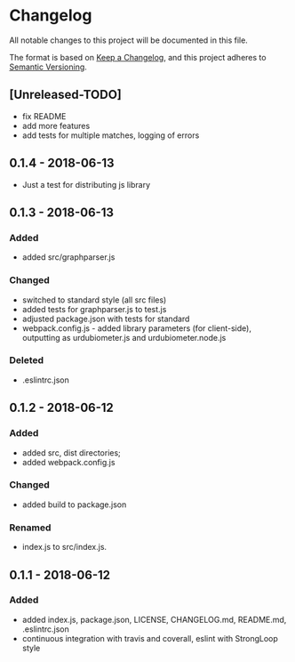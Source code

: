 # Changelog
All notable changes to this project will be documented in this file.

The format is based on [Keep a Changelog](http://keepachangelog.com/en/1.0.0/),
and this project adheres to [Semantic Versioning](http://semver.org/spec/v2.0.0.html).

## [Unreleased-TODO]
- fix README
- add more features
- add tests for multiple matches, logging of errors

## 0.1.4 - 2018-06-13
- Just a test for distributing js library

## 0.1.3 - 2018-06-13
### Added
- added src/graphparser.js

### Changed
- switched to standard style (all src files)
- added tests for graphparser.js to test.js
- adjusted package.json with tests for standard
- webpack.config.js - added library parameters (for client-side), outputting
  as urdubiometer.js and urdubiometer.node.js

### Deleted
- .eslintrc.json

## 0.1.2 - 2018-06-12
### Added
- added src, dist directories;
- added webpack.config.js

### Changed
- added build to package.json

### Renamed
- index.js to src/index.js.

## 0.1.1 - 2018-06-12
### Added
- added index.js, package.json, LICENSE, CHANGELOG.md, README.md, .eslintrc.json
- continuous integration with travis and coverall, eslint with StrongLoop style
